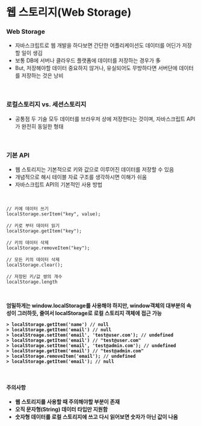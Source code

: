 # 웹 스토리지(Web Storage)

### Web Storage
- 자바스크립트로 웹 개발을 하다보면  간단한 어플리케이션도 데이터를 어딘가 저장할 일이 생김
- 보통 DB에 서버나 클라우드 플랫폼에 데이터를 저장하는 경우가 多
- But, 저장해야할 데이터 중요하지 않거나, 유실되어도 무방하다면 서버단에 데이터를 저장하는 것은 낭비
<br/>

### 로컬스토리지 vs. 세션스토리지
- 공통점
    두 기술 모두 데이터를 브라우저 상에 저장한다는 것이며, 자바스크립트 API가 완전히 동일한 형태
<br/>

### 기본 API
- 웹 스토리지는 기본적으로 키와 값으로 이루어진 데이터를 저장할 수 있음
- 개념적으로 해시 테이블 자료 구조를 생각하시면 이해가 쉬움
- 자바스크립트 API의 기본적인 사용 방법
<br/>

~~~
// 키에 데이터 쓰기
localStorage.serItem("key", value);

// 키로 부터 데이터 읽기
localStorage.getItem("key");

// 키의 데이터 삭제
localStorage.removeItem("key");

// 모든 키의 데이터 삭제
localStorage.clear();

// 저장된 키/값 쌍의 개수
localStorage.length
~~~
<br/>

<strong> 엄밀하게는 window.localStorage를 사용해야 하지만, window객체의 대부분의 속성이 그러하듯, 줄여서 localStorage로 로컬 스토리지 객체에 접근 가능 <strong/>


~~~
> localStorage.getItem('name') // null
> localStorage.getItem('email') // null
> localStroage.setItem('email', 'test@user.com'); // undefined
> localStorage.getItem('email') // "test@user.com"
> localStorage.setItme('email', 'test@admin.com'); // undefined
> localStorage.getItem('email') // "test@admin.com" 
> localStorage.removeItem('email'); // undefined
> localStorage.getItem('email'); // null
~~~
<br/>

#### 주의사항
- 웹 스토리지를 사용할 때 주의해야할 부분이 존재
- 오직 문자형(String) 데이터 타입만 지원함
- 숫자형 데이터를 로컬 스토리지에 쓰고 다시 읽어보면 숫자가 아닌 값이 나옴
